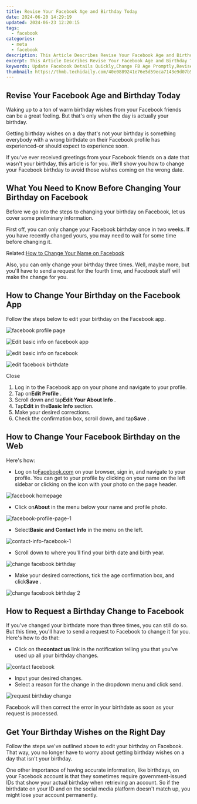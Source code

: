 ```yaml
---
title: Revise Your Facebook Age and Birthday Today
date: 2024-06-20 14:29:19
updated: 2024-06-23 12:20:15
tags:
  - facebook
categories:
  - meta
  - facebook
description: This Article Describes Revise Your Facebook Age and Birthday Today
excerpt: This Article Describes Revise Your Facebook Age and Birthday Today
keywords: Update Facebook Details Quickly,Change FB Age Promptly,Revise Social Media Age,Correct Facebook Date/Age,Adjust Facebook Personal Info,Modify Birthday on FB,Alter Age in Facebook Profile
thumbnail: https://thmb.techidaily.com/40e0889241e76e5d59eca7143e9d07b55913d6df3d4a890109030eaaab30cafd.jpg
---
```


## Revise Your Facebook Age and Birthday Today

 Waking up to a ton of warm birthday wishes from your Facebook friends can be a great feeling. But that's only when the day is actually your birthday.

 Getting birthday wishes on a day that's not your birthday is something everybody with a wrong birthdate on their Facebook profile has experienced–or should expect to experience soon.

 If you've ever received greetings from your Facebook friends on a date that wasn't your birthday, this article is for you. We'll show you how to change your Facebook birthday to avoid those wishes coming on the wrong date.

## What You Need to Know Before Changing Your Birthday on Facebook

 Before we go into the steps to changing your birthday on Facebook, let us cover some preliminary information.

 First off, you can only change your Facebook birthday once in two weeks. If you have recently changed yours, you may need to wait for some time before changing it.

 Related:[How to Change Your Name on Facebook](https://www.makeuseof.com/tag/change-facebook-name/)

 Also, you can only change your birthday three times. Well, maybe more, but you'll have to send a request for the fourth time, and Facebook staff will make the change for you.

## How to Change Your Birthday on the Facebook App

Follow the steps below to edit your birthday on the Facebook app.

![facebook profile page](https://static1.makeuseofimages.com/wordpress/wp-content/uploads/2021/11/facebook-profile-page.jpg)

![Edit basic info on facebook app](https://static1.makeuseofimages.com/wordpress/wp-content/uploads/2021/11/Edit-basic-info-on-facebook-app.jpg)

![edit basic info on facebook](https://static1.makeuseofimages.com/wordpress/wp-content/uploads/2021/11/edit-basic-info-on-facebook.jpg)

![edit facebook birthdate](https://static1.makeuseofimages.com/wordpress/wp-content/uploads/2021/11/edit-facebook-birthdate.jpg)

Close

1. Log in to the Facebook app on your phone and navigate to your profile.
2. Tap on**Edit Profile** .
3. Scroll down and tap**Edit Your About Info** .
4. Tap**Edit** in the**Basic Info** section.
5. Make your desired corrections.
6. Check the confirmation box, scroll down, and tap**Save** .

## How to Change Your Facebook Birthday on the Web

Here's how:

* Log on to[Facebook.com](https://www.facebook.com/) on your browser, sign in, and navigate to your profile. You can get to your profile by clicking on your name on the left sidebar or clicking on the icon with your photo on the page header.

![facebook homepage](https://static1.makeuseofimages.com/wordpress/wp-content/uploads/2021/11/facebook-homepage.jpg)

* Click on**About** in the menu below your name and profile photo.

![facebook-profile-page-1](https://static1.makeuseofimages.com/wordpress/wp-content/uploads/2021/11/facebook-profile-page-1.JPG)

* Select**Basic and Contact Info** in the menu on the left.

![contact-info-facebook-1](https://static1.makeuseofimages.com/wordpress/wp-content/uploads/2021/11/contact-info-facebook-1.JPG)

* Scroll down to where you'll find your birth date and birth year.

![change facebook birthday](https://static1.makeuseofimages.com/wordpress/wp-content/uploads/2021/11/change-facebook-birthday.JPG)

* Make your desired corrections, tick the age confirmation box, and click**Save** .

![change facebook birthday 2](https://static1.makeuseofimages.com/wordpress/wp-content/uploads/2021/11/change-facebook-birthday-2.JPG)

## How to Request a Birthday Change to Facebook

 If you've changed your birthdate more than three times, you can still do so. But this time, you'll have to send a request to Facebook to change it for you. Here's how to do that:

* Click on the**contact us** link in the notification telling you that you've used up all your birthday changes.

![contact facebook](https://static1.makeuseofimages.com/wordpress/wp-content/uploads/2021/11/contact-facebook.JPG)

* Input your desired changes.
* Select a reason for the change in the dropdown menu and click send.

![request birthday change](https://static1.makeuseofimages.com/wordpress/wp-content/uploads/2021/11/request-birthday-change.JPG)

 Facebook will then correct the error in your birthdate as soon as your request is processed.

## Get Your Birthday Wishes on the Right Day

 Follow the steps we've outlined above to edit your birthday on Facebook. That way, you no longer have to worry about getting birthday wishes on a day that isn't your birthday.

 One other importance of having accurate information, like birthdays, on your Facebook account is that they sometimes require government-issued IDs that show your actual birthday when retrieving an account. So if the birthdate on your ID and on the social media platform doesn't match up, you might lose your account permanently.


<ins class="adsbygoogle"
     style="display:block"
     data-ad-format="autorelaxed"
     data-ad-client="ca-pub-7571918770474297"
     data-ad-slot="1223367746"></ins>



<ins class="adsbygoogle"
     style="display:block"
     data-ad-client="ca-pub-7571918770474297"
     data-ad-slot="8358498916"
     data-ad-format="auto"
     data-full-width-responsive="true"></ins>

